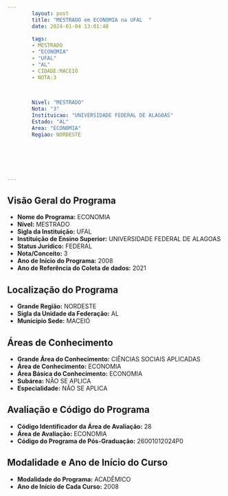 ```yaml
---
        layout: post
        title: "MESTRADO em ECONOMIA na UFAL  "
        date: 2024-01-04 13:01:48
     
        tags:
        - MESTRADO
        - "ECONOMIA"
        - "UFAL"
        - "AL"
        - CIDADE:MACEIÓ
        - NOTA:3
        
       

        Nivel: "MESTRADO"
        Nota: "3"
        Instituicao: "UNIVERSIDADE FEDERAL DE ALAGOAS"
        Estado: "AL"
        Area: "ECONOMIA"
        Regiao: NORDESTE
        
        
        
        
        
        
---
```

## Visão Geral do Programa
- **Nome do Programa:** ECONOMIA
- **Nível:** MESTRADO
- **Sigla da Instituição:** UFAL
- **Instituição de Ensino Superior:** UNIVERSIDADE FEDERAL DE ALAGOAS
- **Status Jurídico:** FEDERAL
- **Nota/Conceito:** 3
- **Ano de Início do Programa:** 2008
- **Ano de Referência do Coleta de dados:** 2021

## Localização do Programa
- **Grande Região:** NORDESTE
- **Sigla da Unidade da Federação:** AL
- **Município Sede:** MACEIÓ

## Áreas de Conhecimento
- **Grande Área do Conhecimento:** CIÊNCIAS SOCIAIS APLICADAS
- **Área de Conhecimento:** ECONOMIA
- **Área Básica do Conhecimento:** ECONOMIA
- **Subárea:** NÃO SE APLICA
- **Especialidade:** NÃO SE APLICA

## Avaliação e Código do Programa
- **Código Identificador da Área de Avaliação:** 28
- **Área de Avaliação:** ECONOMIA
- **Código do Programa de Pós-Graduação:** 26001012024P0


## Modalidade e Ano de Início do Curso
- **Modalidade do Programa:** ACADÊMICO
- **Ano de Início de Cada Curso:** 2008
